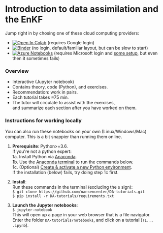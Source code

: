 # Introduction to data assimilation and the EnKF

Jump right in by chosing one of these cloud computing providers:

- [![Open In Colab](https://colab.research.google.com/assets/colab-badge.svg)](http://colab.research.google.com/github/nansencenter/DA-tutorials/blob/Colab) (requires Google login)
- [![Binder](https://mybinder.org/badge_logo.svg)](https://mybinder.org/v2/gh/nansencenter/DA-tutorials/master)
  (no login, default/familiar layout, but can be slow to start)
- [![Azure Notebooks](https://notebooks.azure.com/launch.png)](https://notebooks.azure.com/import/gh/nansencenter/DA-tutorials) (requires Microsoft login and [some setup](./notebooks/resources/azure_instructions/README.md), but even then it sometimes fails)


### Overview
<!--
! 
! Previews notebooks/resources/getting_started/*.svg
! 
-->

<!---![Getting started 1](./notebooks/resources/getting_started/intro1.svg)-->
<!---![Getting started 2](./notebooks/resources/getting_started/intro2.svg)-->
<!---![Getting started 4](./notebooks/resources/getting_started/intro4.svg)-->

* Interactive (Jupyter notebook)
* Contains theory, code (Python), and exercises.
* Recommendation: work in pairs.
* Each tutorial takes ≈75 min.
* The tutor will circulate to assist with the exercises,  
  and summarize each section after you have worked on them.

### Instructions for working locally
You can also run these notebooks on your own (Linux/Windows/Mac) computer.
This is a bit snappier than running them online.

1. **Prerequisite**: Python>=3.6.  
   If you're not a python expert:  
   1a. Install Python via [Anaconda](https://www.anaconda.com/download).  
   1b. Use the [Anaconda terminal](https://docs.conda.io/projects/conda/en/latest/user-guide/getting-started.html#starting-conda) to run the commands below.  
   1c. (Optional) [Create & activate a new Python environment](https://docs.conda.io/projects/conda/en/latest/user-guide/getting-started.html#managing-environments).  
   If the installation (below) fails, try doing step 1c first.

2. **Install**:  
   Run these commands in the terminal (excluding the `$` sign):  
   `$ git clone https://github.com/nansencenter/DA-tutorials.git`  
   `$ pip install -r DA-tutorials/requirements.txt`  

3. **Launch the Jupyter notebooks**:  
   `$ jupyter-notebook`  
   This will open up a page in your web browser that is a file navigator.  
   Enter the folder `DA-tutorials/notebooks`, and click on a tutorial (`T1... .ipynb`).
